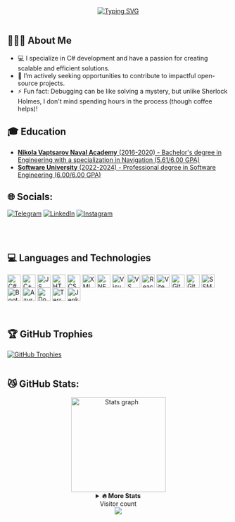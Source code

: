 <div align="center">

<a href="https://mdimidov.github.io/MyResume/">
<img src="https://readme-typing-svg.demolab.com?font=&weight=800&size=44&duration=4000&pause=500&color=029E2F&center=true&vCenter=true&width=600&height=58&lines=Hi+there!+%F0%9F%91%8B;I'm+Mariyan+Dimidov+%F0%9F%91%A8%E2%80%8D%F0%9F%92%BB;Welcome+to+my+profile;Click+me+to+see+my+CV" 
  alt="Typing SVG" />
</a>
</div>
<br>

## 🤸🏻‍♂️ About Me

- 💻 I specialize in C# development and have a passion for creating scalable and efficient solutions.
- 🤝 I’m actively seeking opportunities to contribute to impactful open-source projects.
- ⚡ Fun fact: Debugging can be like solving a mystery, but unlike Sherlock Holmes, I don't mind spending hours in the process (though coffee helps)!
  <br>

## 🎓 Education

- [**Nikola Vaptsarov Naval Academy** (2016-2020) - Bachelor's degree in Engineering with a specialization in Navigation (5.61/6.00 GPA)](https://mdimidov.github.io/MyResume/img/certificates/naval/naval-diploma.jpg)
- [**Software University** (2022-2024) - Professional degree in Software Engineering (6.00/6.00 GPA)](https://softuni.bg/certificates/details/234872/33620e90)

## 🌐 Socials:

[![Telegram](https://img.shields.io/badge/Telegram-%231877F2.svg?logo=Telegram&logoColor=white)](https://t.me/MDimidov) [![LinkedIn](https://img.shields.io/badge/LinkedIn-%230077B5.svg?logo=linkedin&logoColor=white)](https://www.linkedin.com/in/dimidov) [![Instagram](https://img.shields.io/badge/Instagram-%23E4405F.svg?logo=Instagram&logoColor=white)](https://www.instagram.com/m_dimidov)

<br>
<br>

## 💻 Languages and Technologies

<p align="left">
 <a href="https://learn.microsoft.com/en-us/dotnet/csharp/" target="_blank"><img align="center" src="https://upload.wikimedia.org/wikipedia/commons/b/bd/Logo_C_sharp.svg" alt="C#" height="30" /></a>
 <a href="https://cplusplus.com/" target="_blank"><img align="center" src="https://upload.wikimedia.org/wikipedia/commons/1/18/ISO_C%2B%2B_Logo.svg" alt="C++" height="30" /></a>
 <a href="https://www.javascript.com/" target="_blank"><img align="center" src="https://upload.wikimedia.org/wikipedia/commons/thumb/6/6a/JavaScript-logo.png/800px-JavaScript-logo.png" alt="JS" height="30" /></a>
 <a href="https://html.spec.whatwg.org/multipage/" target="_blank"><img align="center" src="https://upload.wikimedia.org/wikipedia/commons/6/61/HTML5_logo_and_wordmark.svg" alt="HTML 5" height="30" /></a>
 <a href="https://www.geeksforgeeks.org/css-tutorial/" target="_blank"><img align="center" src="https://upload.wikimedia.org/wikipedia/commons/d/d5/CSS3_logo_and_wordmark.svg" alt="CSS 3" height="30" /></a>
 <a href="https://www.w3.org/XML/" target="_blank"><img align="center" src="https://upload.wikimedia.org/wikipedia/commons/2/2d/Extensible_Markup_Language_%28XML%29_logo.svg" alt="XML" height="30" /></a>
 <a href="https://dotnet.microsoft.com/en-us/" target="_blank"><img align="center" src="https://upload.wikimedia.org/wikipedia/commons/thumb/7/7d/Microsoft_.NET_logo.svg/640px-Microsoft_.NET_logo.svg.png" alt=".NET" height="30" /></a>
 <a href="https://visualstudio.microsoft.com/" target="_blank"><img align="center" src="https://visualstudio.microsoft.com/wp-content/uploads/2021/10/Product-Icon.svg" alt="Visual Studio" height="30" /></a>
 <a href="https://code.visualstudio.com/" target="_blank"><img align="center" src="https://visualstudio.microsoft.com/wp-content/uploads/2019/09/vs-code-responsive-01-1.png" alt="VS Code" height="30" /></a>
 <a href="https://react.dev/" target="_blank"><img align="center" src="https://upload.wikimedia.org/wikipedia/commons/3/30/React_Logo_SVG.svg" alt="React" height="30" /></a>
 <a href="https://vite.dev/" target="_blank"><img align="center" src="https://upload.wikimedia.org/wikipedia/commons/f/f1/Vitejs-logo.svg" alt="Vite" height="30" /></a>
 <a href="https://github.com/MDimidov" target="_blank"><img align="center" src="https://upload.wikimedia.org/wikipedia/commons/a/ae/Github-desktop-logo-symbol.svg" alt="GitHub" height="30" /></a>
 <a href="https://git-scm.com/" target="_blank"><img align="center" src="https://upload.wikimedia.org/wikipedia/commons/e/e0/Git-logo.svg" alt="Git" height="30" /></a>
 <a href="https://www.microsoft.com/en-us/sql-server/sql-server-downloads" target="_blank"><img align="center" src="https://www.pngkey.com/png/detail/254-2549864_sql-server-logo-microsoft-sql-server.png" alt="SSMS" height="30" /></a>
 <a href="https://getbootstrap.com/" target="_blank"><img align="center" src="https://cdn.freebiesupply.com/logos/large/2x/bootstrap-4-logo-png-transparent.png" alt="Bootstrap" height="30" /></a>
 <a href="https://portal.azure.com/" target="_blank"><img align="center" src="https://upload.wikimedia.org/wikipedia/commons/f/fa/Microsoft_Azure.svg" alt="Azure" height="30" /></a>
 <a href="https://www.docker.com/" target="_blank"><img align="center" src="https://upload.wikimedia.org/wikipedia/commons/a/a7/Docker-svgrepo-com.svg" alt="Docker" height="30" /></a>
 <a href="https://www.terraform.io/" target="_blank"><img align="center" src="https://clipground.com/images/terraform-logo.png" alt="Terraform" height="30" /></a>
 <a href="https://www.jenkins.io/" target="_blank"><img align="center" src="https://upload.wikimedia.org/wikipedia/commons/e/e9/Jenkins_logo.svg" alt="Jenkins" height="30" /></a>
</p>
<br>

## 🏆 GitHub Trophies

<a href="#"><img align="center" src="https://github-profile-trophy.vercel.app/?username=MDimidov&theme=matrix" alt="GitHub Trophies" /></a>
<br>
<br>

## 😼 GitHub Stats:

<div align="center">
  <img src="https://github-readme-stats.vercel.app/api?username=MDimidov&show_icons=true&theme=transparent&hide_border=true&text_color=595959&title_color=2b8405&icon_color=38761d&show=reviews,prs_merged_percentage" height="215"          alt="Stats graph"  />
 
   <details>
    <summary><b>🔥 More Stats</b></summary>
    <img src="https://streak-stats.demolab.com/?user=MDimidov&locale=en&theme=shadow_green&hide_border=true" height="215" alt="streak graph"  />
    <br>
    <img src="https://github-readme-stats.vercel.app/api/top-langs/?username=Mdimidov&show_icons=true&theme=transparent&hide_border=true&text_color=595959&title_color=2b8405" alt="Top Languages"/>
    <br>
    <br>
    <img src="https://github-readme-stats.vercel.app/api/wakatime?username=Mdimidov&theme=transparent&hide_border=true&text_color=595959&title_color=2b8405" alt="Top Contributed Repos"/>
    <br>
    <br>
    <img src="https://github-contributor-stats.vercel.app/api?username=MDimidov&limit=5&theme=transparent&hide_border=true&text_color=595959&title_color=2b8405&combine_all_yearly_contributions=true" alt="Top Contributed Repos"/>
  </details>

</div>

<div align="center"> 
  Visitor count<br>
  <img src="https://profile-counter.glitch.me/MDimidov/count.svg" />
</div>
